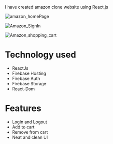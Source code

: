 I have created amazon clone website using React.js

![amazon_homePage](https://github.com/gayatrisoni/CodeClauseInternship_AmazonClone/assets/54921052/eecd1602-dff2-455a-8a40-d2447b7dac11)


![Amazon_SignIn](https://github.com/gayatrisoni/CodeClauseInternship_AmazonClone/assets/54921052/ca8e8db5-e6f2-423f-9614-6624e7ac80f6)


![Amazon_shopping_cart](https://github.com/gayatrisoni/CodeClauseInternship_AmazonClone/assets/54921052/e9b380ba-b072-4e0e-b987-4b813116c213)




# Technology used
* ReactJs
* Firebase Hosting
* Firebase Auth
* Firebase Storage
* React-Dom

# Features
* Login and Logout
* Add to cart
* Remove from cart
* Neat and clean UI
  
